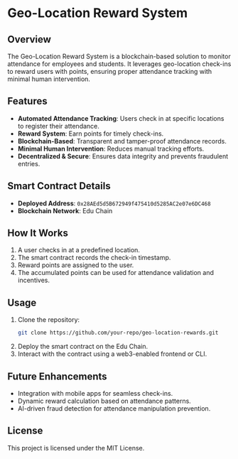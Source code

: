 
# Geo-Location Reward System

## Overview
The Geo-Location Reward System is a blockchain-based solution to monitor attendance for employees and students. It leverages geo-location check-ins to reward users with points, ensuring proper attendance tracking with minimal human intervention.

## Features
- **Automated Attendance Tracking**: Users check in at specific locations to register their attendance.
- **Reward System**: Earn points for timely check-ins.
- **Blockchain-Based**: Transparent and tamper-proof attendance records.
- **Minimal Human Intervention**: Reduces manual tracking efforts.
- **Decentralized & Secure**: Ensures data integrity and prevents fraudulent entries.

## Smart Contract Details
- **Deployed Address**: `0x28AEd5d5B672949f475410d5285AC2e07e6DC468`
- **Blockchain Network**: Edu Chain

## How It Works
1. A user checks in at a predefined location.
2. The smart contract records the check-in timestamp.
3. Reward points are assigned to the user.
4. The accumulated points can be used for attendance validation and incentives.

## Usage
1. Clone the repository:
   ```sh
   git clone https://github.com/your-repo/geo-location-rewards.git
   ```
2. Deploy the smart contract on the Edu Chain.
3. Interact with the contract using a web3-enabled frontend or CLI.

## Future Enhancements
- Integration with mobile apps for seamless check-ins.
- Dynamic reward calculation based on attendance patterns.
- AI-driven fraud detection for attendance manipulation prevention.

## License
This project is licensed under the MIT License.


